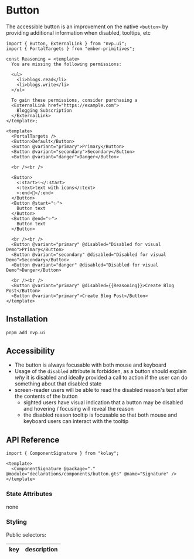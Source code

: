 # Button

The accessible button is an improvement on the native `<button>` by providing additional information when disabled, tooltips, etc

```gjs live no-shadow
import { Button, ExternalLink } from "nvp.ui";
import { PortalTargets } from "ember-primitives";

const Reasoning = <template>
  You are missing the following permissions:

  <ul>
    <li>blogs.read</li>
    <li>blogs.write</li>
  </ul>

  To gain these permissions, consider purchasing a
  <ExternalLink href="https://example.com">
    Blogging Subscription
  </ExternalLink>
</template>;

<template>
  <PortalTargets />
  <Button>Default</Button>
  <Button @variant="primary">Primary</Button>
  <Button @variant="secondary">Secondary</Button>
  <Button @variant="danger">Danger</Button>

  <br /><br />

  <Button>
    <:start>✨</:start>
    <:text>text with icons</:text>
    <:end>🎉</:end>
  </Button>
  <Button @start="✨">
    Button text
  </Button>
  <Button @end="✨">
    Button text
  </Button>

  <br /><br />
  <Button @variant="primary" @disabled="Disabled for visual Demo">Primary</Button>
  <Button @variant="secondary" @disabled="Disabled for visual Demo">Secondary</Button>
  <Button @variant="danger" @disabled="Disabled for visual Demo">Danger</Button>

  <br /><br />
  <Button @variant="primary" @disabled={{Reasoning}}>Create Blog Post</Button>
  <Button @variant="primary">Create Blog Post</Button>
</template>
```

## Installation

```bash
pnpm add nvp.ui
```

## Accessibility

- The button is always focusable with both mouse and keyboard
- Usage of the `disabled` attribute is forbidden, as a button should explain _why_ it is disabled and ideally provided a call to action if the user can do something about that disabled state
- screen-reader users will be able to read the disabled reason's text after the contents of the button
  - sighted users have visual indication that a button may be disabled and hovering / focusing will reveal the reason
  - the disabled reason tooltip is focusable so that both mouse and keyboard users can interact with the tooltip

## API Reference

```gjs live no-shadow
import { ComponentSignature } from "kolay";

<template>
  <ComponentSignature @package="." @module="declarations/components/button.gts" @name="Signature" />
</template>
```

### State Attributes

none

### Styling

Public selectors:

| key | description |
| :-: | :---------- |
